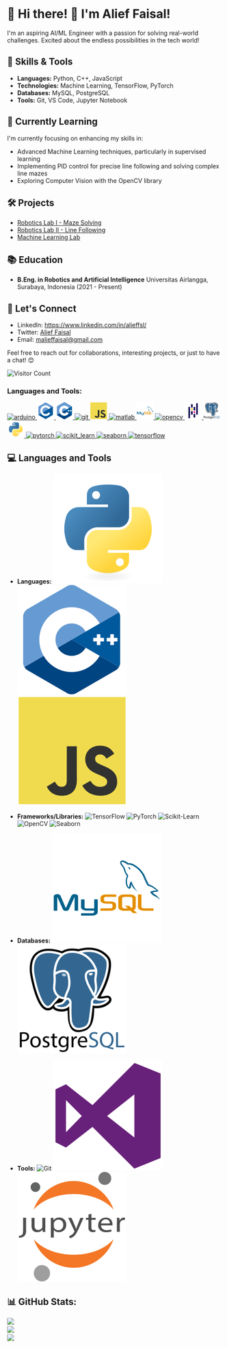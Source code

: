 # 🚀 Hi there! 👋 I'm Alief Faisal!

I'm an aspiring AI/ML Engineer with a passion for solving real-world challenges. Excited about the endless possibilities in the tech world!

## 🔧 Skills & Tools

- **Languages:** Python, C++, JavaScript
- **Technologies:** Machine Learning, TensorFlow, PyTorch
- **Databases:** MySQL, PostgreSQL
- **Tools:** Git, VS Code, Jupyter Notebook

## 🌱 Currently Learning

I'm currently focusing on enhancing my skills in:

- Advanced Machine Learning techniques, particularly in supervised learning
- Implementing PID control for precise line following and solving complex line mazes
- Exploring Computer Vision with the OpenCV library

## 🛠️ Projects

- [Robotics Lab I - Maze Solving](https://github.com/alieffsl/Robotics-Lab-I-Maze-Solving)
- [Robotics Lab II - Line Following](https://github.com/alieffsl/Robotics-Lab-II-Line-Following)
- [Machine Learning Lab](https://github.com/alieffsl/Kuliah-Praktikum-Pembelajaran-Mesin)

## 📚 Education

- **B.Eng. in Robotics and Artificial Intelligence**
  Universitas Airlangga, Surabaya, Indonesia (2021 - Present)

## 🤝 Let's Connect

- LinkedIn: https://www.linkedin.com/in/alieffsl/
- Twitter: [Alief Faisal](https://twitter.com/alieffsl)
- Email: malieffaisal@gmail.com
  
Feel free to reach out for collaborations, interesting projects, or just to have a chat! 😊

![Visitor Count](https://profile-counter.glitch.me/{yourusername}/count.svg)

<h3 align="left">Languages and Tools:</h3>
<p align="left"> <a href="https://www.arduino.cc/" target="_blank" rel="noreferrer"> <img src="https://cdn.worldvectorlogo.com/logos/arduino-1.svg" alt="arduino" width="40" height="40"/> </a> <a href="https://www.cprogramming.com/" target="_blank" rel="noreferrer"> <img src="https://raw.githubusercontent.com/devicons/devicon/master/icons/c/c-original.svg" alt="c" width="40" height="40"/> </a> <a href="https://www.w3schools.com/cpp/" target="_blank" rel="noreferrer"> <img src="https://raw.githubusercontent.com/devicons/devicon/master/icons/cplusplus/cplusplus-original.svg" alt="cplusplus" width="40" height="40"/> </a> <a href="https://git-scm.com/" target="_blank" rel="noreferrer"> <img src="https://www.vectorlogo.zone/logos/git-scm/git-scm-icon.svg" alt="git" width="40" height="40"/> </a> <a href="https://developer.mozilla.org/en-US/docs/Web/JavaScript" target="_blank" rel="noreferrer"> <img src="https://raw.githubusercontent.com/devicons/devicon/master/icons/javascript/javascript-original.svg" alt="javascript" width="40" height="40"/> </a> <a href="https://www.mathworks.com/" target="_blank" rel="noreferrer"> <img src="https://upload.wikimedia.org/wikipedia/commons/2/21/Matlab_Logo.png" alt="matlab" width="40" height="40"/> </a> <a href="https://www.mysql.com/" target="_blank" rel="noreferrer"> <img src="https://raw.githubusercontent.com/devicons/devicon/master/icons/mysql/mysql-original-wordmark.svg" alt="mysql" width="40" height="40"/> </a> <a href="https://opencv.org/" target="_blank" rel="noreferrer"> <img src="https://www.vectorlogo.zone/logos/opencv/opencv-icon.svg" alt="opencv" width="40" height="40"/> </a> <a href="https://pandas.pydata.org/" target="_blank" rel="noreferrer"> <img src="https://raw.githubusercontent.com/devicons/devicon/2ae2a900d2f041da66e950e4d48052658d850630/icons/pandas/pandas-original.svg" alt="pandas" width="40" height="40"/> </a> <a href="https://www.postgresql.org" target="_blank" rel="noreferrer"> <img src="https://raw.githubusercontent.com/devicons/devicon/master/icons/postgresql/postgresql-original-wordmark.svg" alt="postgresql" width="40" height="40"/> </a> <a href="https://www.python.org" target="_blank" rel="noreferrer"> <img src="https://raw.githubusercontent.com/devicons/devicon/master/icons/python/python-original.svg" alt="python" width="40" height="40"/> </a> <a href="https://pytorch.org/" target="_blank" rel="noreferrer"> <img src="https://www.vectorlogo.zone/logos/pytorch/pytorch-icon.svg" alt="pytorch" width="40" height="40"/> </a> <a href="https://scikit-learn.org/" target="_blank" rel="noreferrer"> <img src="https://upload.wikimedia.org/wikipedia/commons/0/05/Scikit_learn_logo_small.svg" alt="scikit_learn" width="40" height="40"/> </a> <a href="https://seaborn.pydata.org/" target="_blank" rel="noreferrer"> <img src="https://seaborn.pydata.org/_images/logo-mark-lightbg.svg" alt="seaborn" width="40" height="40"/> </a> <a href="https://www.tensorflow.org" target="_blank" rel="noreferrer"> <img src="https://www.vectorlogo.zone/logos/tensorflow/tensorflow-icon.svg" alt="tensorflow" width="40" height="40"/> </a> </p>

## 💻 Languages and Tools

- **Languages:** 
  ![Python](https://raw.githubusercontent.com/devicons/devicon/master/icons/python/python-original.svg)
  ![C++](https://raw.githubusercontent.com/devicons/devicon/master/icons/cplusplus/cplusplus-original.svg)
  ![JavaScript](https://raw.githubusercontent.com/devicons/devicon/master/icons/javascript/javascript-original.svg)

- **Frameworks/Libraries:**
  ![TensorFlow](https://www.vectorlogo.zone/logos/tensorflow/tensorflow-icon.svg)
  ![PyTorch](https://www.vectorlogo.zone/logos/pytorch/pytorch-icon.svg)
  ![Scikit-Learn](https://upload.wikimedia.org/wikipedia/commons/0/05/Scikit_learn_logo_small.svg)
  ![OpenCV](https://www.vectorlogo.zone/logos/opencv/opencv-icon.svg)
  ![Seaborn](https://seaborn.pydata.org/_images/logo-mark-lightbg.svg)

- **Databases:**
  ![MySQL](https://raw.githubusercontent.com/devicons/devicon/master/icons/mysql/mysql-original-wordmark.svg)
  ![PostgreSQL](https://raw.githubusercontent.com/devicons/devicon/master/icons/postgresql/postgresql-original-wordmark.svg)

- **Tools:**
  ![Git](https://www.vectorlogo.zone/logos/git-scm/git-scm-icon.svg)
  ![VS Code](https://raw.githubusercontent.com/devicons/devicon/master/icons/visualstudio/visualstudio-plain.svg)
  ![Jupyter Notebook](https://raw.githubusercontent.com/devicons/devicon/master/icons/jupyter/jupyter-original-wordmark.svg)


## 📊 GitHub Stats:
![](https://github-readme-stats.vercel.app/api?username=alieffsl&theme=react&hide_border=true&include_all_commits=true&count_private=true)<br/>
![](https://github-readme-streak-stats.herokuapp.com/?user=alieffsl&theme=react&hide_border=true)<br/>
![](https://github-readme-stats.vercel.app/api/top-langs/?username=alieffsl&theme=react&hide_border=true&include_all_commits=true&count_private=true&layout=compact)
